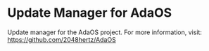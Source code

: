 # Update Manager for AdaOS

Update manager for the AdaOS project. For more information, visit: https://github.com/2048hertz/AdaOS
